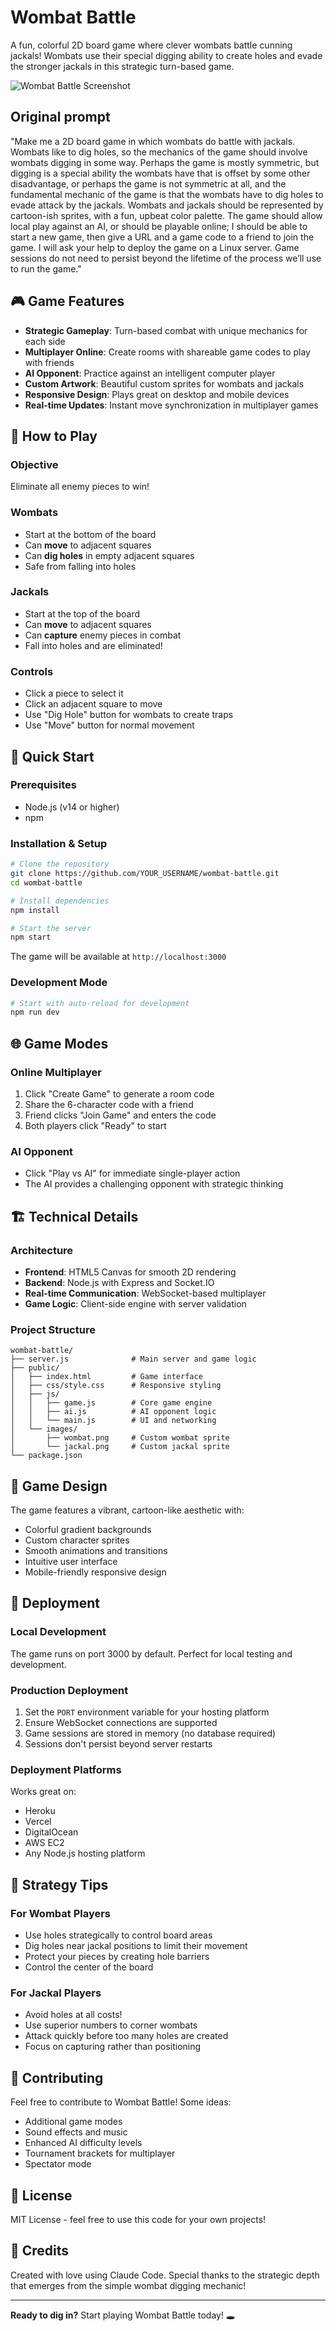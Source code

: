 # Wombat Battle

A fun, colorful 2D board game where clever wombats battle cunning jackals! Wombats use their special digging ability to create holes and evade the stronger jackals in this strategic turn-based game.

![Wombat Battle Screenshot](./screenshot.jpg)

## Original prompt

"Make me a 2D board game in which wombats do battle with jackals.  Wombats like to dig holes, so the mechanics of the game should involve wombats digging in some way.  Perhaps the game is mostly symmetric, but digging is  a special ability the wombats have that is offset by some other disadvantage, or perhaps the game is not symmetric at all, and the fundamental mechanic of the game is that the wombats have to dig holes to evade attack by the jackals.  Wombats and jackals should be represented by cartoon-ish sprites, with a fun, upbeat color palette.  The game should allow local play against an AI, or should be playable online; I should be able to start a new game, then give a URL and a game code to a friend to join the game.  I will ask your help to deploy the game on a Linux server.  Game sessions do not need to persist beyond the lifetime of the process we’ll use to run the game."

## 🎮 Game Features

- **Strategic Gameplay**: Turn-based combat with unique mechanics for each side
- **Multiplayer Online**: Create rooms with shareable game codes to play with friends
- **AI Opponent**: Practice against an intelligent computer player
- **Custom Artwork**: Beautiful custom sprites for wombats and jackals
- **Responsive Design**: Plays great on desktop and mobile devices
- **Real-time Updates**: Instant move synchronization in multiplayer games

## 🎯 How to Play

### Objective
Eliminate all enemy pieces to win!

### Wombats
- Start at the bottom of the board
- Can **move** to adjacent squares
- Can **dig holes** in empty adjacent squares
- Safe from falling into holes

### Jackals  
- Start at the top of the board
- Can **move** to adjacent squares
- Can **capture** enemy pieces in combat
- Fall into holes and are eliminated!

### Controls
- Click a piece to select it
- Click an adjacent square to move
- Use "Dig Hole" button for wombats to create traps
- Use "Move" button for normal movement

## 🚀 Quick Start

### Prerequisites
- Node.js (v14 or higher)
- npm

### Installation & Setup
```bash
# Clone the repository
git clone https://github.com/YOUR_USERNAME/wombat-battle.git
cd wombat-battle

# Install dependencies
npm install

# Start the server
npm start
```

The game will be available at `http://localhost:3000`

### Development Mode
```bash
# Start with auto-reload for development
npm run dev
```

## 🌐 Game Modes

### Online Multiplayer
1. Click "Create Game" to generate a room code
2. Share the 6-character code with a friend
3. Friend clicks "Join Game" and enters the code
4. Both players click "Ready" to start

### AI Opponent
- Click "Play vs AI" for immediate single-player action
- The AI provides a challenging opponent with strategic thinking

## 🏗️ Technical Details

### Architecture
- **Frontend**: HTML5 Canvas for smooth 2D rendering
- **Backend**: Node.js with Express and Socket.IO
- **Real-time Communication**: WebSocket-based multiplayer
- **Game Logic**: Client-side engine with server validation

### Project Structure
```
wombat-battle/
├── server.js              # Main server and game logic
├── public/
│   ├── index.html         # Game interface
│   ├── css/style.css      # Responsive styling
│   ├── js/
│   │   ├── game.js        # Core game engine
│   │   ├── ai.js          # AI opponent logic
│   │   └── main.js        # UI and networking
│   └── images/
│       ├── wombat.png     # Custom wombat sprite
│       └── jackal.png     # Custom jackal sprite
└── package.json
```

## 🎨 Game Design

The game features a vibrant, cartoon-like aesthetic with:
- Colorful gradient backgrounds
- Custom character sprites
- Smooth animations and transitions
- Intuitive user interface
- Mobile-friendly responsive design

## 🔧 Deployment

### Local Development
The game runs on port 3000 by default. Perfect for local testing and development.

### Production Deployment
1. Set the `PORT` environment variable for your hosting platform
2. Ensure WebSocket connections are supported
3. Game sessions are stored in memory (no database required)
4. Sessions don't persist beyond server restarts

### Deployment Platforms
Works great on:
- Heroku
- Vercel
- DigitalOcean
- AWS EC2
- Any Node.js hosting platform

## 🎲 Strategy Tips

### For Wombat Players
- Use holes strategically to control board areas
- Dig holes near jackal positions to limit their movement
- Protect your pieces by creating hole barriers
- Control the center of the board

### For Jackal Players
- Avoid holes at all costs!
- Use superior numbers to corner wombats
- Attack quickly before too many holes are created
- Focus on capturing rather than positioning

## 🤝 Contributing

Feel free to contribute to Wombat Battle! Some ideas:
- Additional game modes
- Sound effects and music
- Enhanced AI difficulty levels
- Tournament brackets for multiplayer
- Spectator mode

## 📝 License

MIT License - feel free to use this code for your own projects!

## 🎉 Credits

Created with love using Claude Code. Special thanks to the strategic depth that emerges from the simple wombat digging mechanic!

---

**Ready to dig in?** Start playing Wombat Battle today! 🕳️
